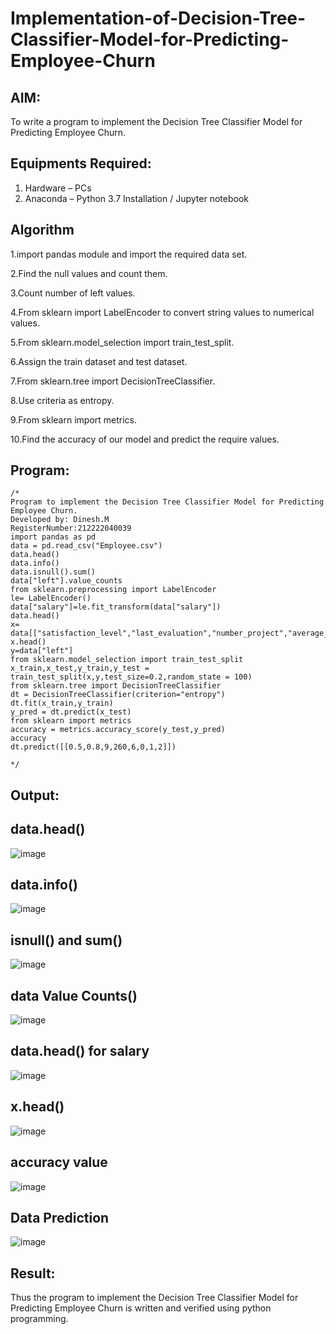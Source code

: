 # Implementation-of-Decision-Tree-Classifier-Model-for-Predicting-Employee-Churn

## AIM:
To write a program to implement the Decision Tree Classifier Model for Predicting Employee Churn.

## Equipments Required:
1. Hardware – PCs
2. Anaconda – Python 3.7 Installation / Jupyter notebook

## Algorithm
1.import pandas module and import the required data set.

2.Find the null values and count them.

3.Count number of left values.

4.From sklearn import LabelEncoder to convert string values to numerical values.

5.From sklearn.model_selection import train_test_split.

6.Assign the train dataset and test dataset.

7.From sklearn.tree import DecisionTreeClassifier.

8.Use criteria as entropy.

9.From sklearn import metrics.

10.Find the accuracy of our model and predict the require values.

## Program:
```
/*
Program to implement the Decision Tree Classifier Model for Predicting Employee Churn.
Developed by: Dinesh.M
RegisterNumber:212222040039
import pandas as pd
data = pd.read_csv("Employee.csv")
data.head()
data.info()
data.isnull().sum()
data["left"].value_counts
from sklearn.preprocessing import LabelEncoder
le= LabelEncoder()
data["salary"]=le.fit_transform(data["salary"])
data.head()
x= data[["satisfaction_level","last_evaluation","number_project","average_montly_hours","time_spend_company","Work_accident","promotion_last_5years","salary"]]
x.head()
y=data["left"]
from sklearn.model_selection import train_test_split
x_train,x_test,y_train,y_test = train_test_split(x,y,test_size=0.2,random_state = 100)
from sklearn.tree import DecisionTreeClassifier
dt = DecisionTreeClassifier(criterion="entropy")
dt.fit(x_train,y_train)
y_pred = dt.predict(x_test)
from sklearn import metrics
accuracy = metrics.accuracy_score(y_test,y_pred)
accuracy
dt.predict([[0.5,0.8,9,260,6,0,1,2]])

*/
```

## Output:
## data.head()
![image](https://github.com/dineshmohan24102004/Implementation-of-Decision-Tree-Classifier-Model-for-Predicting-Employee-Churn/assets/119478475/8f135493-59e5-4131-a5ec-ff6880df26a4)
## data.info()
![image](https://github.com/dineshmohan24102004/Implementation-of-Decision-Tree-Classifier-Model-for-Predicting-Employee-Churn/assets/119478475/bf654eca-276d-4ae4-a17c-4ba9d84a2da5)
## isnull() and sum()
![image](https://github.com/dineshmohan24102004/Implementation-of-Decision-Tree-Classifier-Model-for-Predicting-Employee-Churn/assets/119478475/42eecd17-22b8-4848-8e59-a5131cbadfd7)
## data Value Counts()
![image](https://github.com/dineshmohan24102004/Implementation-of-Decision-Tree-Classifier-Model-for-Predicting-Employee-Churn/assets/119478475/efdc9c66-5a99-4610-92f0-d7efe6b39483)
## data.head() for salary
![image](https://github.com/dineshmohan24102004/Implementation-of-Decision-Tree-Classifier-Model-for-Predicting-Employee-Churn/assets/119478475/66181b82-b855-4878-a17d-bae2ffd3aedc)
## x.head()
![image](https://github.com/dineshmohan24102004/Implementation-of-Decision-Tree-Classifier-Model-for-Predicting-Employee-Churn/assets/119478475/50fd1804-94fc-40f2-8a5e-189a14373735)

## accuracy value
![image](https://github.com/dineshmohan24102004/Implementation-of-Decision-Tree-Classifier-Model-for-Predicting-Employee-Churn/assets/119478475/071525b3-14db-492a-842f-6facd54fdf78)
## Data Prediction
![image](https://github.com/dineshmohan24102004/Implementation-of-Decision-Tree-Classifier-Model-for-Predicting-Employee-Churn/assets/119478475/9a24e2f5-01d4-452a-8887-955ea4842210)








## Result:
Thus the program to implement the  Decision Tree Classifier Model for Predicting Employee Churn is written and verified using python programming.
